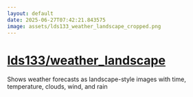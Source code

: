 ```yaml
---
layout: default
date: 2025-06-27T07:42:21.843575
image: assets/lds133_weather_landscape_cropped.png
---
```


# [lds133/weather_landscape](https://github.com/lds133/weather_landscape)

Shows weather forecasts as landscape-style images with time, temperature, clouds, wind, and rain
